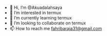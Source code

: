 - 👋 Hi, I’m @Akuadalahsaya
- 👀 I’m interested in termux
- 🌱 I’m currently learning termux
- 💞️ I’m looking to collaborate on termux
- 📫 How to reach me fahribaraja31@gmail.com

<!---
Akuadalahsaya/Akuadalahsaya is a ✨ special ✨ repository because its `README.md` (this file) appears on your GitHub profile.
You can click the Preview link to take a look at your changes.
--->
